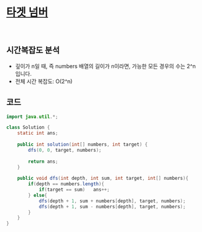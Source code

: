 # [타겟 넘버](https://school.programmers.co.kr/learn/courses/30/lessons/43165)

<br>

## 시간복잡도 분석
- 깊이가 n일 때, 즉 numbers 배열의 길이가 n이라면, 가능한 모든 경우의 수는 2^n입니다.
- 전체 시간 복잡도: O(2^n)

## 코드
```java
import java.util.*;

class Solution {
    static int ans;
    
    public int solution(int[] numbers, int target) {
        dfs(0, 0, target, numbers);
        
        return ans;
    }
    
    public void dfs(int depth, int sum, int target, int[] numbers){
        if(depth == numbers.length){
            if(target == sum)   ans++;
        } else{
            dfs(depth + 1, sum + numbers[depth], target, numbers);
            dfs(depth + 1, sum - numbers[depth], target, numbers);
        }
    }
}
```